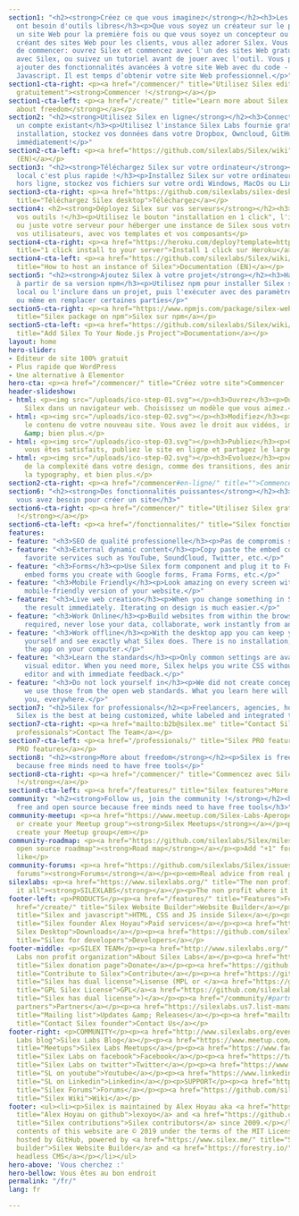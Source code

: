 ```yaml
---
section1: "<h2><strong>Créez ce que vous imaginez</strong></h2><h3>Les esprits libres
  ont besoin d'outils libres</h3><p>Que vous soyez un créateur sur le point de créer
  un site Web pour la première fois ou que vous soyez un concepteur ou un codeur professionnel
  créant des sites Web pour les clients, vous allez adorer Silex. Vous avez deux façons
  de commencer: ouvrez Silex et commencez avec l'un des sites Web gratuits fournis
  avec Silex, ou suivez un tutoriel avant de jouer avec l'outil. Vous pouvez toujours
  ajouter des fonctionnalités avancées à votre site Web avec du code - HTML, CSS,
  Javascript. Il est temps d’obtenir votre site Web professionnel.</p>"
section1-cta-right: <p><a href="/commencer/" title="Utilisez Silex editeur de site
  gratuitement"><strong>Commencer !</strong></a></p>
section1-cta-left: <p><a href="/create/" title="Learn more about Silex and freedom"><strong>More
  about freedom</strong></a></p>
section2: "<h2><strong>Utilisez Silex en ligne</strong></h2><h3>Connectez vous avec
  un compte existant</h3><p>Utilisez l'instance Silex Labs fournie gratuitement, sans
  installation, stockez vos données dans votre Dropbox, Owncloud, GitHub ou FTP, lancez-vous
  immédiatement!</p>"
section2-cta-left: <p><a href="https://github.com/silexlabs/Silex/wiki" title="">Documentation
  (EN)</a></p>
section3: "<h2><strong>Téléchargez Silex sur votre ordinateur</strong></h2><h3>En
  local c'est plus rapide !</h3><p>Installez Silex sur votre ordinateur et travaillez
  hors ligne, stockez vos fichiers sur votre ordi Windows, MacOs ou Linux</p>"
section3-cta-right: <p><a href="https://github.com/silexlabs/silex-desktop/releases"
  title="Téléchargez Silex desktop">Téléchargez</a></p>
section4: <h2><strong>Déployez Silex sur vos serveurs</strong></h2><h3>Controllez
  vos outils !</h3><p>Utilisez le bouton "installation en 1 click", l'image docker
  ou juste votre serveur pour héberger une instance de Silex sous votre domaine, pour
  vos utilisateurs, avec vos templates et vos composants</p>
section4-cta-right: <p><a href="https://heroku.com/deploy?template=https://github.com/silexlabs/Silex/tree/master"
  title="1 click install to your server">Install 1 click sur Heroku</a></p>
section4-cta-left: <p><a href="https://github.com/silexlabs/Silex/wiki/How-to-Host-An-Instance-of-Silex"
  title="How to host an instance of Silex">Documentation (EN)</a></p>
section5: "<h2><strong>Ajoutez Silex à votre projet</strong></h2><h3>Hackez Silex
  à partir de sa version npm</h3><p>Utilisez npm pour installer Silex sur votre ordinateur
  local ou l'inclure dans un projet, puis l'exécuter avec des paramètres spécifiques
  ou même en remplacer certaines parties</p>"
section5-cta-right: <p><a href="https://www.npmjs.com/package/silex-website-builder"
  title="Silex package on npm">Silex sur npm</a></p>
section5-cta-left: <p><a href="https://github.com/silexlabs/Silex/wiki/How-To-Add-Silex-To-Your-Node.js-Project"
  title="Add Silex To Your Node.js Project">Documentation</a></p>
layout: home
hero-slider:
- Editeur de site 100% gratuit
- Plus rapide que WordPress
- Une alternative à Elementor
hero-cta: <p><a href="/commencer/" title="Créez votre site">Commencer !</a></p>
header-slideshow:
- html: <p><img src="/uploads/ico-step-01.svg"></p><h3>Ouvrez</h3><p>Ouvrez
    Silex dans un navigateur web. Choisissez un modèle que vous aimez.</p>
- html: <p><img src="/uploads/ico-step-02.svg"></p><h3>Modifiez</h3><p>Modifiez
    le contenu de votre nouveau site. Vous avez le droit aux vidéos, images, text
    &amp; bien plus.</p>
- html: <p><img src="/uploads/ico-step-03.svg"></p><h3>Publiez</h3><p>Quand
    vous êtes satisfaits, publiez le site en ligne et partagez le largement !</p>
- html: <p><img src="/uploads/ico-step-02.svg"></p><h3>Evoluez</h3><p>Ajoutez
    de la complexité dans votre design, comme des transitions, des animations, de
    la typography, et bien plus.</p>
section2-cta-right: <p><a href="/commencer#en-ligne/" title="">Commencer !</a></p>
section6: "<h2><strong>Des fonctionnalités puissantes</strong></h2><h3>Tout ce dont
  vous avez besoin pour créer un site</h3>"
section6-cta-right: <p><a href="/commencer/" title="Utilisez Silex gratuitement"><strong>Commencer
  !</strong></a></p>
section6-cta-left: <p><a href="/fonctionnalites/" title="Silex fonctionnalités">Fonctionnalités</a></p>
features:
- feature: "<h3>SEO de qualité professionelle</h3><p>Pas de compromis sur votre plan de taggage, vous appliquez votre stratégie pour que votre site soit bien positionné dans Google</p>"
- feature: "<h3>External dynamic content</h3><p>Copy paste the embed code of your
    favorite services such as YouTube, SoundCloud, Twitter, etc.</p>"
- feature: "<h3>Forms</h3><p>Use Silex form component and plug it to Formspree, or
    embed forms you create with Google forms, Frama Forms, etc.</p>"
- feature: "<h3>Mobile Friendly</h3><p>Look amazing on every screen with a customizable
    mobile-friendly version of your website.</p>"
- feature: "<h3>Live web creation</h3><p>When you change something in Silex, you see
    the result immediately. Iterating on design is much easier.</p>"
- feature: "<h3>Work Online</h3><p>Build websites from within the browser, no install
    required, never lose your data, collaborate, work instantly from any computer.</p>"
- feature: "<h3>Work offline</h3><p>With the desktop app you can keep your data to
    yourself and see exactly what Silex does. There is no installation, just launch
    the app on your computer.</p>"
- feature: "<h3>Learn the standards</h3><p>Only common settings are available in the
    visual editor. When you need more, Silex helps you write CSS without leaving the
    editor and with immediate feedback.</p>"
- feature: "<h3>Do not lock yourself in</h3><p>We did not create concepts or jargon,
    we use those from the open web standards. What you learn here will be useful to
    you, everywhere.</p>"
section7: "<h2>Silex for professionals</h2><p>Freelancers, agencies, hosting companies,
  Silex is the best at being customized, white labeled and integrated to your infrastructure</p>"
section7-cta-right: <p><a href="mailto:b2b@silex.me" title="Contact Silex team for
  professionals">Contact The Team</a></p>
section7-cta-left: <p><a href="/professionals/" title="Silex PRO features for agencies">More
  PRO features</a></p>
section8: "<h2><strong>More about freedom</strong></h2><p>Silex is free and open source
  because free minds need to have free tools</p>"
section8-cta-right: <p><a href="/commencer/" title="Commencez avec Silex"><strong>Commencer
  !</strong></a></p>
section8-cta-left: <p><a href="/features/" title="Silex features">More features</a></p>
community: "<h2><strong>Follow us, join the community !</strong></h2><h3>Silex is
  free and open source because free minds need to have free tools</h3>"
community-meetup: <p><a href="https://www.meetup.com/Silex-Labs-Aperopensource/" title="Join
  or create your Meetup group"><strong>Silex Meetups</strong></a></p><p><em>Join or
  create your Meetup group</em></p>
community-roadmap: <p><a href="https://github.com/silexlabs/Silex/milestones" title="Silex
  open source roadmap"><strong>Road map</strong></a></p><p>Add "+1" for features you
  like</p>
community-forums: <p><a href="https://github.com/silexlabs/Silex/issues" title="Silex
  forums"><strong>Forums</strong></a></p><p><em>Real advice from real people</em></p>
silexlabs: <p><a href="https://www.silexlabs.org/" title="The non profit which started
  it all"><strong>SILEXLABS</strong></a></p><p>The non profit where it all started</p>
footer-left: <p>PRODUCTS</p><p><a href="/features/" title="Features">Features</a></p><p><a
  href="/create/" title="Silex Website Builder">Website Builder</a></p><p><a href="https://github.com/silexlabs/Silex/wiki/Silex-and-Javascript"
  title="Silex and javascript">HTML, CSS and JS inside Silex</a></p><p><a href="mailto:b2b@silex.me"
  title="Silex founder Alex Hoyau">Paid services</a></p><p><a href="https://github.com/silexlabs/silex-desktop/releases" title="Download
  Silex Desktop">Downloads</a></p><p><a href="https://github.com/silexlabs/Silex/wiki/Silex-Developer-Guide"
  title="Silex for developers">Developers</a></p>
footer-middle: <p>SILEX TEAM</p><p><a href="http://www.silexlabs.org/" title="Silex
  Labs non profit organization">About Silex Labs</a></p><p><a href="https://opencollective.com/silex"
  title="Silex donation page">Donate</a></p><p><a href="https://github.com/silexlabs/Silex/wiki/Contribute"
  title="Contribute to Silex">Contribute</a></p><p><a href="https://github.com/silexlabs/Silex/blob/develop/LICENSE_MPL"
  title="Silex has dual license">Lisense (MPL or </a><a href="https://github.com/silexlabs/Silex/blob/develop/LICENSE"
  title="GPL Silex License">GPL</a><a href="https://github.com/silexlabs/Silex/blob/develop/LICENSE_MPL"
  title="Silex has dual license">)</a></p><p><a href="/community/#partners" title="Silex
  partners">Partners</a></p><p><a href="https://silexlabs.us7.list-manage.com/subscribe?u=fe927d10e2d20f286e59ef0b7&amp;id=2e1b03a5f0"
  title="Mailing list">Updates &amp; Releases</a></p><p><a href="mailto:b2b@silex.me"
  title="Contact Silex founder">Contact Us</a></p>
footer-right: <p>COMMUNITY</p><p><a href="http://www.silexlabs.org/events/" title="Silex
  Labs blog">Silex Labs Blog</a></p><p><a href="https://www.meetup.com/Silex-Labs-Aperopensource/"
  title="Meetups">Silex Labs Meetups</a></p><p><a href="https://www.facebook.com/silexlabs/"
  title="Silex Labs on facebook">Facebook</a></p><p><a href="https://twitter.com/silexlabs"
  title="Silex Labs on twitter">Twitter</a></p><p><a href="https://www.youtube.com/user/Silexlabs/"
  title="SL on youtube">Youtube</a></p><p><a href="https://www.linkedin.com/company/silex-labs/"
  title="SL on Linkedin">Linkedin</a></p><p>SUPPORT</p><p><a href="https://github.com/silexlabs/Silex/issues"
  title="Silex Forums">Forums</a></p><p><a href="https://github.com/silexlabs/Silex/wiki"
  title="Silex Wiki">Wiki</a></p>
footer: <ul><li><p>Silex is maintained by Alex Hoyau aka <a href="https://github.com/lexoyo"
  title="Alex Hoyau on github">lexoyo</a> and <a href="https://github.com/silexlabs/Silex/graphs/contributors"
  title="Silex contributions">Silex contributors</a> since 2009.</p></li><li><p>The
  contents of this website are © 2019 under the terms of the MIT License.</p></li><li><p>Proudly
  hosted by GitHub, powered by <a href="https://www.silex.me/" title="Silex free website
  builder">Silex Website Builder</a> and <a href="https://forestry.io/" title="Forestry">Forestry
  headless CMS</a></p></li></ul>
hero-above: 'Vous cherchez :'
hero-bellow: Vous êtes au bon endroit
permalink: "/fr/"
lang: fr

---
```

